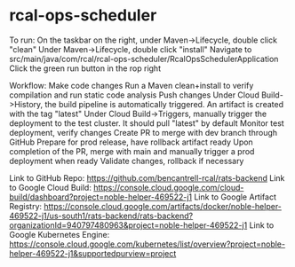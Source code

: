 # rcal-ops-scheduler

<App Purpose>

<App Features>

To run:
On the taskbar on the right, under Maven->Lifecycle, double click "clean"
Under Maven->Lifecycle, double click "install"
Navigate to src/main/java/com/rcal/rcal-ops-scheduler/RcalOpsSchedulerApplication
Click the green run button in the rop right

Workflow:
Make code changes
Run a Maven clean+install to verify compilation and run static code analysis
Push changes
Under Cloud Build->History, the build pipeline is automatically triggered. An artifact is created with the tag "latest"
Under Cloud Build->Triggers, manually trigger the deployment to the test cluster. It should pull "latest" by default
Monitor test deployment, verify changes
Create PR to merge with dev branch through GitHub
Prepare for prod release, have rollback artifact ready
Upon completion of the PR, merge with main and manually trigger a prod deployment when ready
Validate changes, rollback if necessary



Link to GitHub Repo: https://github.com/bencantrell-rcal/rats-backend
Link to Google Cloud Build: https://console.cloud.google.com/cloud-build/dashboard?project=noble-helper-469522-j1
Link to Google Artifact Registry: https://console.cloud.google.com/artifacts/docker/noble-helper-469522-j1/us-south1/rats-backend/rats-backend?organizationId=940797480963&project=noble-helper-469522-j1
Link to Google Kubernetes Engine: https://console.cloud.google.com/kubernetes/list/overview?project=noble-helper-469522-j1&supportedpurview=project